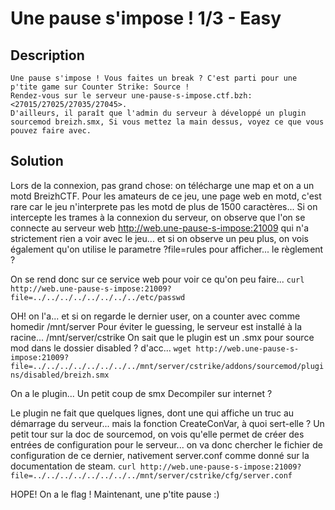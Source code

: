 # Une pause s'impose ! 1/3 - Easy

## Description

```
Une pause s'impose ! Vous faites un break ? C'est parti pour une p'tite game sur Counter Strike: Source !
Rendez-vous sur le serveur une-pause-s-impose.ctf.bzh:<27015/27025/27035/27045>. 
D'ailleurs, il paraît que l'admin du serveur à développé un plugin sourcemod breizh.smx, Si vous mettez la main dessus, voyez ce que vous pouvez faire avec.
```

## Solution

Lors de la connexion, pas grand chose: on télécharge une map et on a un motd BreizhCTF. Pour les amateurs de ce jeu, une page web en motd, c'est rare car le jeu n'interprete pas les motd de plus de 1500 caractères... 
Si on intercepte les trames à la connexion du serveur, on observe que l'on se connecte au serveur web http://web.une-pause-s-impose:21009 qui n'a strictement rien a voir avec le jeu... et si on observe un peu plus, on vois également qu'on utilise le parametre ?file=rules pour afficher... le règlement ? 

On se rend donc sur ce service web pour voir ce qu'on peu faire...
`curl http://web.une-pause-s-impose:21009?file=../../../../../../../../etc/passwd`

OH! on l'a... et si on regarde le dernier user, on a counter avec comme homedir /mnt/server
Pour éviter le guessing, le serveur est installé à la racine... /mnt/server/cstrike
On sait que le plugin est un .smx pour source mod dans le dossier disabled ? d'acc... 
`wget http://web.une-pause-s-impose:21009?file=../../../../../../../../mnt/server/cstrike/addons/sourcemod/plugins/disabled/breizh.smx`
 
On a le plugin... Un petit coup de smx Decompiler sur internet ? 

Le plugin ne fait que quelques lignes, dont une qui affiche un truc au démarrage du serveur... mais la fonction CreateConVar, à quoi sert-elle ? 
Un petit tour sur la doc de sourcemod, on vois qu'elle permet de créer des entrées de configuration pour le serveur... on va donc chercher le fichier de configuration de ce dernier, nativement server.conf comme donné sur la documentation de steam.
`curl http://web.une-pause-s-impose:21009?file=../../../../../../../../mnt/server/cstrike/cfg/server.conf`

HOPE! On a le flag ! 
Maintenant, une p'tite pause :) 